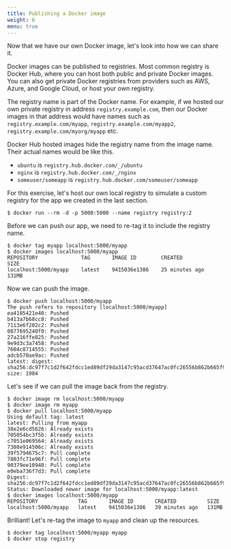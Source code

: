 ```yaml
---
title: Publishing a Docker image
weight: 6
menu: true
---
```


Now that we have our own Docker image, let's look into how we can share it.

Docker images can be published to registries.
Most common registry is Docker Hub, where you can host both public and private Docker images.
You can also get private Docker registries from providers such as AWS, Azure, and Google Cloud,
or host your own registry.

The registry name is part of the Docker name.
For example, if we hosted our own private registry in address `registry.example.com`,
then our Docker images in that address would have names such as
`registry.example.com/myapp`, `registry.example.com/myapp2`, `registry.example.com/myorg/myapp` etc.

Docker Hub hosted images hide the registry name from the image name.
Their actual names would be like this.

* `ubuntu` is `registry.hub.docker.com/_/ubuntu`
* `nginx` is `registry.hub.docker.com/_/nginx`
* `someuser/someapp` is `registry.hub.docker.com/someuser/someapp`

For this exercise, let's host our own local registry to simulate a custom registry for the app we created in the last section.

    $ docker run --rm -d -p 5000:5000 --name registry registry:2

Before we can push our app, we need to re-tag it to include the registry name.

    $ docker tag myapp localhost:5000/myapp
    $ docker images localhost:5000/myapp
    REPOSITORY              TAG       IMAGE ID        CREATED          SIZE
    localhost:5000/myapp    latest    9415036e1386    25 minutes ago   131MB

Now we can push the image.

    $ docker push localhost:5000/myapp
    The push refers to repository [localhost:5000/myapp]
    ea4105421e40: Pushed 
    b413a7b68cc8: Pushed 
    7113e6f202c2: Pushed 
    0877695240f0: Pushed 
    27a216ffe825: Pushed 
    9e9d3c3a7458: Pushed 
    7604c8714555: Pushed 
    adcb570ae9ac: Pushed 
    latest: digest: sha256:dc97f7c1d2f642fdcc1ed89df29da3147c95acd37647ac0fc26556b862b665f9 size: 1984

Let's see if we can pull the image back from the registry.

    $ docker image rm localhost:5000/myapp
    $ docker image rm myapp
    $ docker pull localhost:5000/myapp
    Using default tag: latest
    latest: Pulling from myapp
    38e2e6cd5626: Already exists 
    705054bc3f5b: Already exists 
    c7051e069564: Already exists 
    7308e914506c: Already exists 
    39f5794675c7: Pull complete 
    7803fc71e96f: Pull complete 
    90379ee10948: Pull complete 
    e0eba736f7d3: Pull complete 
    Digest: sha256:dc97f7c1d2f642fdcc1ed89df29da3147c95acd37647ac0fc26556b862b665f9
    Status: Downloaded newer image for localhost:5000/myapp:latest
    $ docker images localhost:5000/myapp
    REPOSITORY             TAG       IMAGE ID       CREATED          SIZE
    localhost:5000/myapp   latest    9415036e1386   39 minutes ago   131MB

Brilliant! Let's re-tag the image to `myapp` and clean up the resources.

    $ docker tag localhost:5000/myapp myapp
    $ docker stop registry
